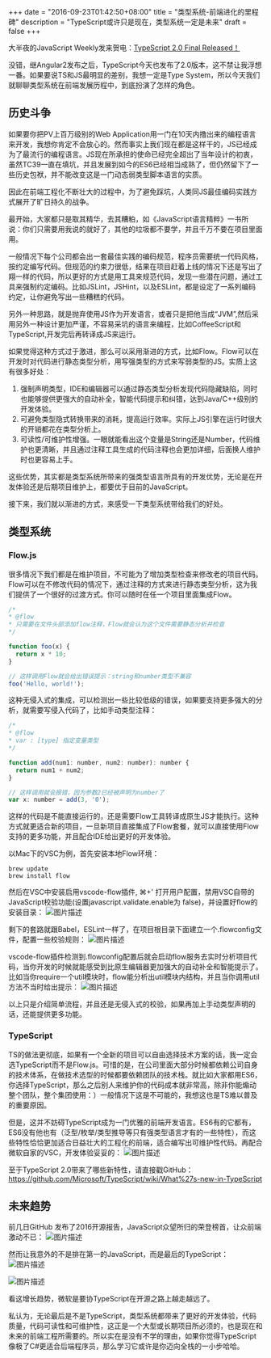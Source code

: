 +++
date = "2016-09-23T01:42:50+08:00"
title = "类型系统-前端进化的里程碑"
description = "TypeScript或许只是现在，类型系统一定是未来"
draft = false
+++


大半夜的JavaScript Weekly发来贺电：[TypeScript 2.0 Final Released！](https://blogs.msdn.microsoft.com/typescript/2016/09/22/announcing-typescript-2-0/#comment-26185)

没错，继Angular2发布之后，TypeScript今天也发布了2.0版本，这不禁让我浮想一番。如果要说TS和JS最明显的差别，我想一定是Type System，所以今天我们就聊聊类型系统在前端发展历程中，到底扮演了怎样的角色。

## 历史斗争
如果要你把PV上百万级别的Web Application用一门在10天内撸出来的编程语言来开发，我想你肯定不会放心的。然而事实上我们现在都是这样干的，JS已经成为了最流行的编程语言。JS现在所承担的使命已经完全超出了当年设计的初衷，虽然TC39一直在填坑，并且发展到如今的ES6已经相当成熟了，但仍然留下了一些历史包袱，并不能改变这是一门动态弱类型脚本语言的实质。

因此在前端工程化不断壮大的过程中，为了避免踩坑，人类同JS最佳编码实践方式展开了旷日持久的战争。

最开始，大家都只是取其精华，去其糟粕，如《JavaScript语言精粹》一书所说：你们只需要用我说的就好了，其他的垃圾都不要学，并且千万不要在项目里面用。

一般情况下每个公司都会出一套最佳实践的编码规范，程序员需要统一代码风格，按约定编写代码。但规范的约束力很低，结果在项目赶着上线的情况下还是写出了翔一样的代码，所以更好的方式是用工具来规范代码，发现一些潜在问题，通过工具来强制约定编码。比如JSLint，JSHint，以及ESLint，都是设定了一系列编码约定，让你避免写出一些糟糕的代码。

另外一种思路，就是抛弃使用JS作为开发语言，或者只是把他当成“JVM”,然后采用另外一种设计更加严谨，不容易采坑的语言来编程，比如CoffeeScript和TypeScript,开发完后再转译成JS来运行。

如果觉得这种方式过于激进，那么可以采用渐进的方式，比如Flow。Flow可以在开发时对代码进行静态类型分析，用写强类型的方式来写弱类型的JS。实质上这有很多好处：
1. 强制声明类型，IDE和编辑器可以通过静态类型分析发现代码隐藏缺陷，同时也能够提供更强大的自动补全，智能代码提示和纠错，达到Java/C++级别的开发体验。
2. 可避免类型隐式转换带来的消耗，提高运行效率。实际上JS引擎在运行时很大的开销都花在类型分析上。
3. 可读性/可维护性增强。一眼就能看出这个变量是String还是Number，代码维护也更清晰，并且通过注释工具生成的代码注释也会更加详细，后面换人维护时也更容易上手。

这些优势，其实都是类型系统所带来的强类型语言所具有的开发优势，无论是在开发体验还是后期项目维护上，都要优于目前的JavaScript。

接下来，我们就以渐进的方式，来感受一下类型系统带给我们的好处。

## 类型系统

### Flow.js
很多情况下我们都是在维护项目，不可能为了增加类型检查来修改老的项目代码。Flow可以在不修改代码的情况下，通过注释的方式来进行静态类型分析，这为我们提供了一个很好的过渡方式。你可以随时在任一个项目里面集成Flow。
```javascript
/*
* @flow 
* 只需要在文件头部添加flow注释，Flow就会认为这个文件需要静态分析并检查
*/

function foo(x) {
  return x * 10;
}

// 这样调用Flow就会给出错误提示：string和number类型不兼容
foo('Hello, world!'); 
```
这种无侵入式的集成，可以检测出一些比较低级的错误，如果要支持更多强大的分析，就需要写侵入代码了，比如手动类型注释：
```javascript
/* 
* @flow 
* var : [type] 指定变量类型
*/

function add(num1: number, num2: number): number {
  return num1 + num2;
}

// 这样调用就会报错，因为参数2已经被声明为number了
var x: number = add(3, '0');
```
这样的代码是不能直接运行的，还是需要Flow工具转译成原生JS才能执行。这种方式就更适合新的项目，一旦新项目直接集成了Flow套餐，就可以直接使用Flow支持的更多功能，并且配合IDE给出更好的开发体验。

以Mac下的VSC为例，首先安装本地Flow环境：
```shell
brew update
brew install flow
```
然后在VSC中安装启用vscode-flow插件,  ⌘+' 打开用户配置，禁用VSC自带的JavaScript校验功能(设置javascript.validate.enable为 false)，并设置好flow的安装目录：
![图片描述][1]

剩下的套路就跟Babel，ESLint一样了，在项目根目录下面建立一个.flowconfig文件，配置一些校验规则：
![图片描述][2]


vscode-flow插件检测到.flowconfig配置后就会启动flow服务去实时分析项目代码，当你开发的时候就能感受到比原生编辑器更加强大的自动补全和智能提示了。比如当你require一个util模块时，flow能分析出util模块内结构，并且当你调用util方法不当时给出提示：
![图片描述][3]


以上只是介绍简单流程，并且还是无侵入式的校验，如果再加上手动类型声明的话，还能提供更多功能。





### TypeScript

TS的做法更彻底，如果有一个全新的项目可以自由选择技术方案的话，我一定会选TypeScript而不是Flow.js。可惜的是，在公司里面大部分时候都依赖公司自身的技术体系，在做技术选型的时候都要依赖团队的技术栈。就比如大家都用ES6，你选择TypeScript，那么之后别人来维护你的代码成本就非常高，除非你能煽动整个团队，整个集团使用：）一般情况下这是不可能的，我想这也是TS难以普及的重要原因。

但是，这并不妨碍TypeScript成为一门优雅的前端开发语言。ES6有的它都有，ES6没有他也有（泛型/枚举/类型推导等只有强类型语言才有的一些特性），而这些特性恰恰更加适合日益壮大的工程化的前端，适合编写出可维护性代码。再配合微软自家的VSC，开发体验妥妥的：
![图片描述][4]

至于TypeScript 2.0带来了哪些新特性，请直接戳GitHub：
https://github.com/Microsoft/TypeScript/wiki/What%27s-new-in-TypeScript

## 未来趋势
前几日GitHub 发布了2016开源报告，JavaScript众望所归的荣登榜首，让众前端激动不已：
![图片描述][5]

然而让我意外的不是排在第一的JavaScript，而是最后的TypeScript：
![图片描述][6]

![图片描述][7]

看这增长趋势，微软是要协TypeScript在开源之路上越走越远了。


私认为，无论最后是不是TypeScript，类型系统都带来了更好的开发体验，代码质量，代码可读性和可维护性，这正是一个大型或长期项目所必须的，也是现在和未来的前端工程所需要的。所以实在是没有不学的理由，如果你觉得TypeScript像极了C#更适合后端程序员，那么学习它或许是你迈向全栈的一小步哈哈。


  [1]: //sfault-image.b0.upaiyun.com/327/685/327685980-57e52ab392ae2_articlex
  [2]: //sfault-image.b0.upaiyun.com/207/257/2072576123-57e4404200683_articlex
  [3]: //sfault-image.b0.upaiyun.com/200/580/2005809256-57e52e1ebcc7f_articlex
  [4]: //sfault-image.b0.upaiyun.com/126/200/1262003556-57e53c82b3037_articlex
  [5]: //sfault-image.b0.upaiyun.com/199/416/1994165838-57e434f4afa7d_articlex
  [6]: //sfault-image.b0.upaiyun.com/227/244/227244450-57e435d071ea8_articlex
  [7]: //sfault-image.b0.upaiyun.com/276/254/2762546646-57e435e3a2433_articlex